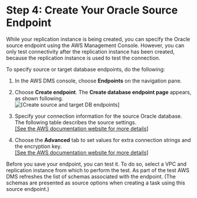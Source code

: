 # Step 4: Create Your Oracle Source Endpoint<a name="chap-on-premoracle2aurora.steps.createoracle"></a>

While your replication instance is being created, you can specify the Oracle source endpoint using the AWS Management Console\. However, you can only test connectivity after the replication instance has been created, because the replication instance is used to test the connection\.

To specify source or target database endpoints, do the following:

1. In the AWS DMS console, choose **Endpoints** on the navigation pane\.

1. Choose **Create endpoint**\. The **Create database endpoint page** appears, as shown following\.  
![\[Create source and target DB endpoints\]](http://docs.aws.amazon.com/dms/latest/sbs/images/datarep-gs-wizard3.png)

1. Specify your connection information for the source Oracle database\. The following table describes the source settings\.    
[\[See the AWS documentation website for more details\]](http://docs.aws.amazon.com/dms/latest/sbs/chap-on-premoracle2aurora.steps.createoracle.html)

1. Choose the **Advanced** tab to set values for extra connection strings and the encryption key\.    
[\[See the AWS documentation website for more details\]](http://docs.aws.amazon.com/dms/latest/sbs/chap-on-premoracle2aurora.steps.createoracle.html)

Before you save your endpoint, you can test it\. To do so, select a VPC and replication instance from which to perform the test\. As part of the test AWS DMS refreshes the list of schemas associated with the endpoint\. \(The schemas are presented as source options when creating a task using this source endpoint\.\)